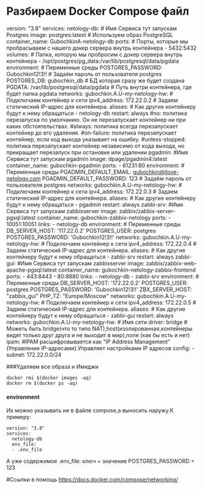 # Разбираем Docker Compose файл

version: "3.8"
services:
  netology-db: # Имя Сервиса тут запускам Postgres
    image: postgres:latest # Используем образ PostgreSQL
    container_name: GubochkinA-netology-db
    ports: # Порты, которые мы пробрасываем с нашего докер сервера внутрь контейнера
    - 5432:5432
    volumes: # Папка, которую мы пробросим с докер сервера внутрь контейнера
    - /opt/postgres/pg_data:/var/lib/postgresql/data/pgdata
    environment: # Переменные среды
      POSTGRES_PASSWORD: Gubochkin12!3!! # Задаём пароль от пользователя postgres
      POSTGRES_DB: gubochkin_db # БД которая сразу же будет создана
      PGDATA: /var/lib/postgresql/data/pgdata # Путь внутри контейнера, где будет папка pgdata
    networks:
      gubochkin.A.U-my-netology-hw:  # Подключаем контейнер к сети
        ipv4_address: 172.22.0.2  # Задаем статический IP-адрес для контейнера.
        aliases: # Как другие контейнеру будут к нему обращаться
          - netology-db
    restart: always
             #no: политика перезапуска по умолчанию. Он не перезапускает контейнер ни при каких обстоятельствах.
             #always: политика всегда перезапускает контейнер до его удаления.
             #on-failure: политика перезапускает контейнер, если код выхода указывает на ошибку.
             #unless-stopped: политика перезапускает контейнер независимо от кода выхода, но прекращает перезапуск при остановке или удалении
  pgadmin: #Имя Сервиса тут запускам pgadmin
    image: dpage/pgadmin4:latest
    container_name: gubochkin-pgadmin
    ports:
    - 61231:80
    environment: # Переменные среды
      PGADMIN_DEFAULT_EMAIL: gubochkin@ilove-netology.com
      PGADMIN_DEFAULT_PASSWORD: 123 # Задаём пароль от пользователя postgres
    networks:
      gubochkin.A.U-my-netology-hw:  # Подключаем контейнер к сети
        ipv4_address: 172.22.0.3  # Задаем статический IP-адрес для контейнера.
        aliases: # Как другие контейнеру будут к нему обращаться
          - pgadmin
    restart: always
  zabbi-srv: #Имя Сервиса тут запускам zabbixserver
    image: zabbix/zabbix-server-pgsql:latest
    container_name: gubochkin-zabbix-netology
    ports:
    - 10051:10051
    links:
    - netology-db
    environment: # Переменные среды
      DB_SERVER_HOST: '117.22.0.2'
      POSTGRES_USER: postgres
      POSTGRES_PASSWORD: 'Gubochkin12!3!!'
    networks:
      gubochkin.A.U-my-netology-hw:  # Подключаем контейнер к сети
        ipv4_address: 172.22.0.4  # Задаем статический IP-адрес для контейнера.
        aliases: # Как другие контейнеру будут к нему обращаться
          - zabbi-srv
    restart: always
  zabbi-gui: #Имя Сервиса тут запускам zabbixserver
    image: zabbix/zabbix-web-apache-pgsql:latest
    container_name: gubochkin-netology-zabbix-frontend
    ports:
    - 443:8443
    - 80:8880
    links:
    - netology-db
    - zabbi-srv
    environment: # Переменные среды
      DB_SERVER_HOST: '172.22.0.2'
      POSTGRES_USER: postgres
      POSTGRES_PASSWORD: 'Gubochkin12!3!!'
      ZBX_SERVER_HOST: "zabbix_gui"
      PHP_TZ: "Europe/Moscow"
    networks:
      gubochkin.A.U-my-netology-hw:  # Подключаем контейнер к сети
        ipv4_address: 172.22.0.5  # Задаем статический IP-адрес для контейнера.
        aliases: # Как другие контейнеру будут к нему обращаться
          - zabbi-gui
    restart: always
networks:
  gubochkin.A.U-my-netology-hw: # Имя сети
    driver: bridge # Можеть быть bridge(что то типо NAT),host(изолированная,контейнеры видят только друг друга и не выходит в мир),none (как бы есть и нет)
    ipam: #IPAM расшифровывается как "IP Address Management" (Управление IP-адресами).Управляет настройками IP адресов
      config:
      - subnet: 172.22.0.0/24


###Удаляем все образа и Имиджи
```
docker rmi $(docker images -aq)
docker rm $(docker ps -aq)
```

#### environment
Их можно указывать не в файле compose,а выносить наружу.К примеру:
```
version: "3.8"
services:
  netology-db
  env_file:
  - .env_file
```

А уже содержимое .env_file:
ключ = значение
POSTGRES_PASSWORD = 123

#Ссылки в помощь
https://docs.docker.com/compose/networking/